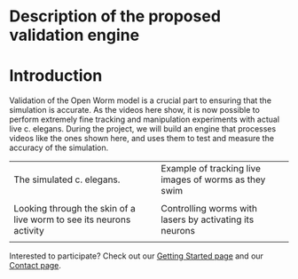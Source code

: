 # Description of the proposed validation engine

# Introduction

Validation of the Open Worm model is a crucial part to ensuring that the simulation is accurate.  As the videos here show, it is now possible to perform extremely fine tracking and manipulation experiments with actual live c. elegans.  During the project, we will build an engine that processes videos like the ones shown here, and uses them to test and measure the accuracy of the simulation.

<table>
  <tr><td>The simulated c. elegans.</td><td>Example of tracking live images of worms as they swim</td></tr>
  <tr><td><wiki:gadget url="http://hosting.gmodules.com/ig/gadgets/file/115213873503001037481/youtube_player_widget.xml" height="300" up_height="300" up_width="400" width="400" up_id="3uV3yTmUlgo" /></td><td><wiki:gadget url="http://hosting.gmodules.com/ig/gadgets/file/115213873503001037481/youtube_player_widget.xml" height="300" up_height="300" up_width="400" width="400" up_id="9Wt_8amXpTs" /></td></tr>
  <tr><td>Looking through the skin of a live worm to see its neurons activity</td><td>Controlling worms with lasers by activating its neurons</td></tr>
  <tr><td><wiki:gadget url="http://hosting.gmodules.com/ig/gadgets/file/115213873503001037481/youtube_player_widget.xml" height="300" up_height="300" up_width="400" width="400" up_id="1mun87TOnTk" /></td><td><wiki:gadget url="http://openworm.googlecode.com/hg/vimeo-widget.xml" width="400" height="300"/></td></tr>
</table>


Interested to participate?  Check out our [Getting Started page](http://www.openworm.org/index.html#/getstarted) and our [Contact page](http://www.openworm.org/index.html#/contacts).